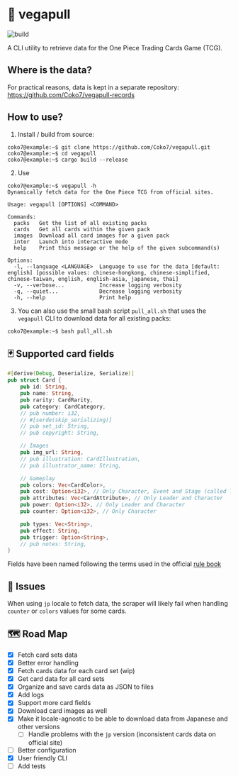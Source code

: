 # 👒 vegapull

![build](https://github.com/coko7/vegapull/actions/workflows/rust.yml/badge.svg)

A CLI utility to retrieve data for the One Piece Trading Cards Game (TCG).

## Where is the data?

For practical reasons, data is kept in a separate repository: https://github.com/Coko7/vegapull-records

## How to use?

1. Install / build from source:
```console
coko7@example:~$ git clone https://github.com/Coko7/vegapull.git
coko7@example:~$ cd vegapull 
coko7@example:~$ cargo build --release
```
2. Use
```console
coko7@example:~$ vegapull -h
Dynamically fetch data for the One Piece TCG from official sites.

Usage: vegapull [OPTIONS] <COMMAND>

Commands:
  packs   Get the list of all existing packs
  cards   Get all cards within the given pack
  images  Download all card images for a given pack
  inter   Launch into interactive mode
  help    Print this message or the help of the given subcommand(s)

Options:
  -l, --language <LANGUAGE>  Language to use for the data [default: english] [possible values: chinese-hongkong, chinese-simplified, chinese-taiwan, english, english-asia, japanese, thai]
  -v, --verbose...           Increase logging verbosity
  -q, --quiet...             Decrease logging verbosity
  -h, --help                 Print help
```

3. You can also use the small bash script `pull_all.sh` that uses the `vegapull` CLI to download data for all existing packs:
```console
coko7@example:~$ bash pull_all.sh
```

## 🃏 Supported card fields

```rust
#[derive(Debug, Deserialize, Serialize)]
pub struct Card {
    pub id: String,
    pub name: String,
    pub rarity: CardRarity,
    pub category: CardCategory,
    // pub number: i32,
    // #[serde(skip_serializing)]
    // pub set_id: String,
    // pub copyright: String,

    // Images
    pub img_url: String,
    // pub illustration: CardIllustration,
    // pub illustrator_name: String,

    // Gameplay
    pub colors: Vec<CardColor>,
    pub cost: Option<i32>, // Only Character, Event and Stage (called life for Leader)
    pub attributes: Vec<CardAttribute>, // Only Leader and Character
    pub power: Option<i32>, // Only Leader and Character
    pub counter: Option<i32>, // Only Character

    pub types: Vec<String>,
    pub effect: String,
    pub trigger: Option<String>,
    // pub notes: String,
}
```
Fields have been named following the terms used in the official [rule book](https://en.onepiece-cardgame.com/pdf/rule_comprehensive.pdf)

## 🐛 Issues

When using `jp` locale to fetch data, the scraper will likely fail when handling `counter` or `colors` values for some cards.

## 🗺️ Road Map

- [x] Fetch card sets data
- [x] Better error handling
- [x] Fetch cards data for each card set (wip)
- [x] Get card data for all card sets
- [x] Organize and save cards data as JSON to files
- [x] Add logs
- [x] Support more card fields
- [x] Download card images as well
- [x] Make it locale-agnostic to be able to download data from Japanese and other versions
    - [ ] Handle problems with the `jp` version (inconsistent cards data on official site)
- [ ] Better configuration 
- [x] User friendly CLI
- [ ] Add tests
